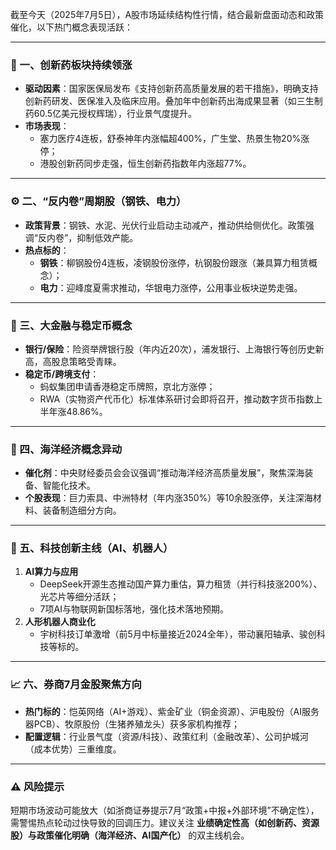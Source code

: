 截至今天（2025年7月5日），A股市场延续结构性行情，结合最新盘面动态和政策催化，以下热门概念表现活跃：

---

### 🔬 一、**创新药板块持续领涨**
- **驱动因素**：国家医保局发布《支持创新药高质量发展的若干措施》，明确支持创新药研发、医保准入及临床应用。叠加年中创新药出海成果显著（如三生制药60.5亿美元授权辉瑞），行业景气度提升。
- **市场表现**：  
  - 塞力医疗4连板，舒泰神年内涨幅超400%，广生堂、热景生物20%涨停；  
  - 港股创新药同步走强，恒生创新药指数年内涨超77%。

---

### ⚙️ 二、**“反内卷”周期股（钢铁、电力）**
- **政策背景**：钢铁、水泥、光伏行业启动主动减产，推动供给侧优化。政策强调“反内卷”，抑制低效产能。
- **热点标的**：  
  - **钢铁**：柳钢股份4连板，凌钢股份涨停，杭钢股份跟涨（兼具算力租赁概念）；  
  - **电力**：迎峰度夏需求推动，华银电力涨停，公用事业板块逆势走强。

---

### 🏦 三、**大金融与稳定币概念**
- **银行/保险**：险资举牌银行股（年内近20次），浦发银行、上海银行等创历史新高，高股息策略受青睐。
- **稳定币/跨境支付**：  
  - 蚂蚁集团申请香港稳定币牌照，京北方涨停；  
  - RWA（实物资产代币化）标准体系研讨会即将召开，推动数字货币指数上半年涨48.86%。

---

### 🌊 四、**海洋经济概念异动**
- **催化剂**：中央财经委员会会议强调“推动海洋经济高质量发展”，聚焦深海装备、智能化技术。
- **个股表现**：巨力索具、中洲特材（年内涨350%）等10余股涨停，关注深海材料、装备制造细分方向。

---

### 🤖 五、**科技创新主线（AI、机器人）**
1. **AI算力与应用**  
   - DeepSeek开源生态推动国产算力重估，算力租赁（并行科技涨200%）、光芯片等细分活跃；  
   - 7项AI与物联网新国标落地，强化技术落地预期。  
2. **人形机器人商业化**  
   - 宇树科技订单激增（前5月中标量接近2024全年），带动襄阳轴承、骏创科技等标的。

---

### 📈 六、**券商7月金股聚焦方向**
- **热门标的**：恺英网络（AI+游戏）、紫金矿业（铜金资源）、沪电股份（AI服务器PCB）、牧原股份（生猪养殖龙头）获多家机构推荐；  
- **配置逻辑**：行业景气度（资源/科技）、政策红利（金融改革）、公司护城河（成本优势）三重维度。

---

### ⚠️ 风险提示
短期市场波动可能放大（如浙商证券提示7月“政策+中报+外部环境”不确定性），需警惕热点轮动过快导致的回调压力。建议关注 **业绩确定性高（如创新药、资源股）与政策催化明确（海洋经济、AI国产化）** 的双主线机会。